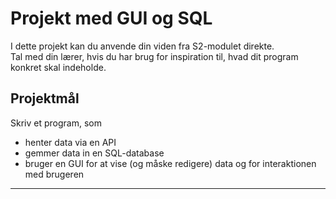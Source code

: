 # Projekt med GUI og SQL

I dette projekt kan du anvende din viden fra S2-modulet direkte.  
Tal med din lærer, hvis du har brug for inspiration til, hvad dit program konkret skal indeholde.
## Projektmål

Skriv et program, som

- henter data via en API
- gemmer data in en SQL-database
- bruger en GUI for at vise (og måske redigere) data og for interaktionen med brugeren

--------

